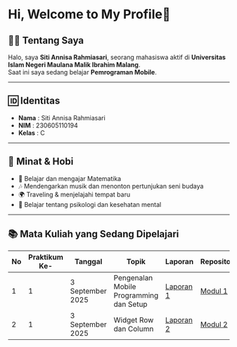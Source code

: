 # Hi, Welcome to My Profile👋 

## 👩‍🎓 Tentang Saya  
Halo, saya **Siti Annisa Rahmiasari**, seorang mahasiswa aktif di  **Universitas Islam Negeri Maulana Malik Ibrahim Malang**.  
Saat ini saya sedang belajar **Pemrograman Mobile**.  

---
## 🆔 Identitas  
- **Nama**   : Siti Annisa Rahmiasari  
- **NIM**    : 230605110194  
- **Kelas**  : C

---
## 🎯 Minat & Hobi  
- 📖 Belajar dan mengajar Matematika  
- 🎶 Mendengarkan musik dan menonton pertunjukan seni budaya  
- 🌍 Traveling & menjelajahi tempat baru  
- 🧠 Belajar tentang psikologi dan kesehatan mental  

--- 
## 📚 Mata Kuliah yang Sedang Dipelajari  
| No |Praktikum Ke-| Tanggal | Topik | Laporan | Repository |
| ------------ | ------------ | ------------ | ------------ | ------------ | ------------ |
| 1 | 1 | 3 September 2025 | Pengenalan Mobile Programming dan Setup | [Laporan 1](https://docs.google.com/document/d/1jNhoylMjC86GS6pOQmGq8VQkpFiYhXy6/edit?usp=sharing&ouid=111643239718342197236&rtpof=true&sd=true "Laporan 1") | [Modul 1](https://github.com/Annisa165/Prak-Mobile-Modul-1 "Modul 1") |
| 2 | 1 | 3 September 2025 | Widget Row dan Column | [Laporan 2](https://docs.google.com/document/d/1O_NYYbqqzhj7BAqnpLvtRxmkWDuqKXdrxInV7BDCE9E/edit?usp=sharing "Laporan 2") | [Modul 2](https://github.com/Annisa165/Prak-Mobile-Modul-2 "Modul 2") |

